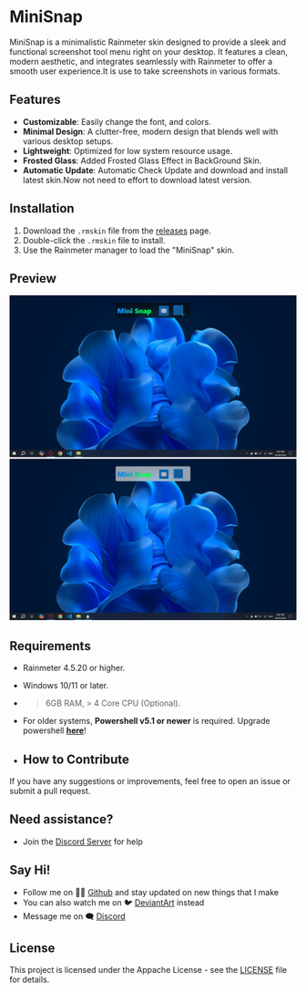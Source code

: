 # MiniSnap
MiniSnap is a minimalistic Rainmeter skin designed to provide a sleek and functional screenshot tool menu right on your desktop. It features a clean, modern aesthetic, and integrates seamlessly with Rainmeter to offer a smooth user experience.It is use to take screenshots in various formats.

## Features


- **Customizable**: Easily change the font, and colors.
- **Minimal Design**: A clutter-free, modern design that blends well with various desktop setups.
- **Lightweight**: Optimized for low system resource usage.
- **Frosted Glass**: Added Frosted Glass Effect in BackGround Skin.
- **Automatic Update**: Automatic Check Update and download and install latest skin.Now not need to effort to download latest version.

## Installation

1. Download the `.rmskin` file from the [releases](https://github.com/NSTechBytes/MiniSnap/releases) page.
2. Double-click the `.rmskin` file to install.
3. Use the Rainmeter manager to load the "MiniSnap" skin.

## Preview
![Preview](https://github.com/NSTechBytes/Projects-Templates/blob/main/RainmeterSkins/MiniSnap/Screenshot%20(160).png) <!-- Add a link to your image or GIF preview -->
![Preview](https://github.com/NSTechBytes/Projects-Templates/blob/main/RainmeterSkins/MiniSnap/Screenshot%20(161).png) 

## Requirements

- Rainmeter 4.5.20 or higher.
- Windows 10/11 or later.
- > 6GB RAM, > 4 Core CPU (Optional).
- For older systems, **Powershell v5.1 or newer** is required. Upgrade powershell **[here](https://docs.microsoft.com/en-us/powershell/scripting/windows-powershell/install/installing-windows-powershell?view=powershell-7.2#upgrading-existing-windows-powershell)**!


- ## How to Contribute

If you have any suggestions or improvements, feel free to open an issue or submit a pull request.

## Need assistance?
* Join the [Discord Server](https://discord.gg/fZejMxtMhf) for help

 ## Say Hi!
* Follow me on 👨‍💻 [Github](https://github.com/NSTechBytes) and stay updated on new things that I make
* You can also watch me on 🐦 [DeviantArt](https://www.deviantart.com/nstechbytes) instead
* Message me on 🗨️ [Discord](https://discord.gg/fZejMxtMhf)
 
## License

This project is licensed under the Appache License - see the [LICENSE](LICENSE) file for details.
